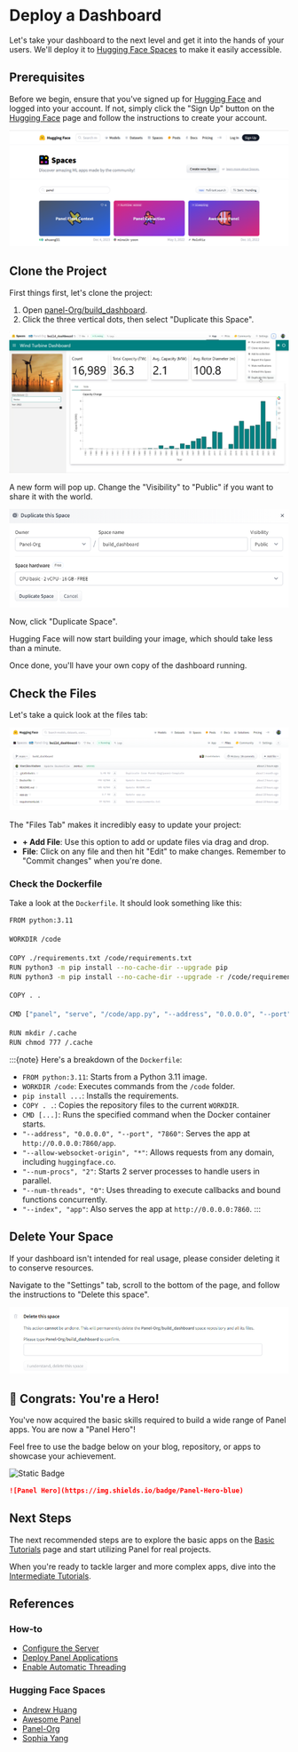 # Deploy a Dashboard

Let's take your dashboard to the next level and get it into the hands of your users. We'll deploy it to [Hugging Face Spaces](https://huggingface.co/spaces?sort=trending&search=panel) to make it easily accessible.

## Prerequisites

Before we begin, ensure that you've signed up for [Hugging Face](https://huggingface.co/) and logged into your account. If not, simply click the "Sign Up" button on the [Hugging Face](https://huggingface.co/spaces?sort=trending&search=panel) page and follow the instructions to create your account.

[![Hugging Face Spaces](../../_static/images/hugging_face_spaces_panel.png)](https://huggingface.co/spaces?sort=trending&search=panel)

## Clone the Project

First things first, let's clone the project:

1. Open [panel-Org/build_dashboard](https://huggingface.co/spaces/panel-Org/build_dashboard).
2. Click the three vertical dots, then select "Duplicate this Space".

[![Duplicate Space](../../_static/images/hugging_face_spaces_duplicate.png)](https://huggingface.co/spaces/panel-Org/build_dashboard)

A new form will pop up. Change the "Visibility" to "Public" if you want to share it with the world.

![Duplicate Space Form](../../_static/images/hugging_face_spaces_duplicate_form.png)

Now, click "Duplicate Space".

Hugging Face will now start building your image, which should take less than a minute.

Once done, you'll have your own copy of the dashboard running.

## Check the Files

Let's take a quick look at the files tab:

[![Files Tab](../../_static/images/hugging_face_spaces_files.png)](https://huggingface.co/spaces/Panel-Org/build_dashboard/tree/main)

The "Files Tab" makes it incredibly easy to update your project:

- **+ Add File**: Use this option to add or update files via drag and drop.
- **File**: Click on any file and then hit "Edit" to make changes. Remember to "Commit changes" when you're done.

### Check the Dockerfile

Take a look at the `Dockerfile`. It should look something like this:

```bash
FROM python:3.11

WORKDIR /code

COPY ./requirements.txt /code/requirements.txt
RUN python3 -m pip install --no-cache-dir --upgrade pip
RUN python3 -m pip install --no-cache-dir --upgrade -r /code/requirements.txt

COPY . .

CMD ["panel", "serve", "/code/app.py", "--address", "0.0.0.0", "--port", "7860",  "--allow-websocket-origin", "*", "--num-procs", "2", "--num-threads", "0", "--index", "app"]

RUN mkdir /.cache
RUN chmod 777 /.cache
```

:::{note}
Here's a breakdown of the `Dockerfile`:

- `FROM python:3.11`: Starts from a Python 3.11 image.
- `WORKDIR /code`: Executes commands from the `/code` folder.
- `pip install ...`: Installs the requirements.
- `COPY . .`: Copies the repository files to the current `WORKDIR`.
- `CMD [...]`: Runs the specified command when the Docker container starts.
- `"--address", "0.0.0.0", "--port", "7860"`: Serves the app at `http://0.0.0.0:7860/app`.
- `"--allow-websocket-origin", "*"`: Allows requests from any domain, including `huggingface.co`.
- `"--num-procs", "2"`: Starts 2 server processes to handle users in parallel.
- `"--num-threads", "0"`: Uses threading to execute callbacks and bound functions concurrently.
- `"--index", "app"`: Also serves the app at `http://0.0.0.0:7860`.
:::

## Delete Your Space

If your dashboard isn't intended for real usage, please consider deleting it to conserve resources.

Navigate to the "Settings" tab, scroll to the bottom of the page, and follow the instructions to "Delete this space".

![Delete Space](../../_static/images/hugging_face_spaces_delete.png)

## 🥳 Congrats: You're a Hero!

You've now acquired the basic skills required to build a wide range of Panel apps. You are now a "Panel Hero"!

Feel free to use the badge below on your blog, repository, or apps to showcase your achievement.

![Static Badge](https://img.shields.io/badge/Panel-Hero-blue)

```markdown
![Panel Hero](https://img.shields.io/badge/Panel-Hero-blue)
```

## Next Steps

The next recommended steps are to explore the basic apps on the [Basic Tutorials](index.md) page and start utilizing Panel for real projects.

When you're ready to tackle larger and more complex apps, dive into the [Intermediate Tutorials](../intermediate/index.md).

## References

### How-to

- [Configure the Server](../../how_to/server/index.md)
- [Deploy Panel Applications](../../how_to/deployment/index.md)
- [Enable Automatic Threading](../../how_to/concurrency/threading.md)

### Hugging Face Spaces

- [Andrew Huang](https://huggingface.co/ahuang11)
- [Awesome Panel](https://huggingface.co/awesome-panel)
- [Panel-Org](https://huggingface.co/Panel-Org)
- [Sophia Yang](https://huggingface.co/sophiamyang)

